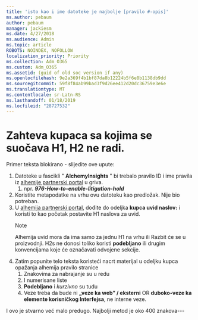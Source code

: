 ```yaml
---
title: 'isto kao i ime datoteke je najbolje [pravilo #-opis]'
ms.author: pebaum
author: pebaum
manager: jackiesm
ms.date: 4/27/2018
ms.audience: Admin
ms.topic: article
ROBOTS: NOINDEX, NOFOLLOW
localization_priority: Priority
ms.collection: Adm_O365
ms.custom: Adm_O365
ms.assetid: (guid of old soc version if any)
ms.openlocfilehash: 9e2a369f4b1bf87da8b12224b5f6e8b1138db9dd
ms.sourcegitcommit: 59f8f84ab99bad3f9d26ee412d20dc36759e3e6e
ms.translationtype: MT
ms.contentlocale: sr-Latn-RS
ms.lasthandoff: 01/18/2019
ms.locfileid: "28727532"
---
```

# <a name="required-customer-facing-h1-h2-doesnt-work"></a>Zahteva kupaca sa kojima se suočava H1, H2 ne radi.
Primer teksta blokirano - slijedite ove upute:

1. Datoteke u fascikli " **AlchemyInsights** " bi trebalo pravilo ID i ime pravila iz [alhemije partnerski portal](https://alchemyportal.azurewebsites.net) u griva.
    1. npr. ***976-How-to-enable-litigation-hold***
1. Koristite metapodatke na vrhu ovu datoteku kao predložak. Nije bio potreban.
1. U [alhemija partnerski portal](https://alchemyportal.azurewebsites.net), dođite do odeljka **kupca uvid naslov:** i koristi to kao početak postavite H1 naslova za uvid. 
    > [!NOTE]
    > Alhemija uvid mora da ima samo za jednu H1 na vrhu ili Razbit će se u proizvodnji. H2s ne donosi toliko koristi **podebljano** ili drugim konvencijama koje će označavati odvojene sekcije.
1. Zatim popunite telo teksta koristeći nacrt materijal u odeljku kupca opažanja alhemija pravilo stranice
    1. Znakovima za nabrajanje su u redu
    1. I numerisane liste
    1. **Podebljano** i *kurzivno* su tudu
    1. Veze treba da bude ni **„veze ka web” / eksterni** OR **duboko-veze ka elemente korisničkog Interfejsa**, ne interne veze.

I ovo je stvarno već malo predugo. Najbolji metod je oko 400 znakova---